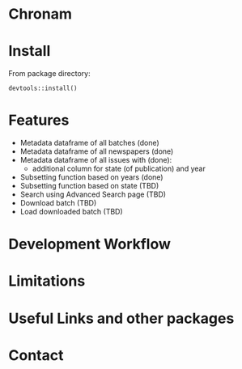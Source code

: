 # Chronam

# Install

From package directory:

```{r}
devtools::install()
```

# Features

- Metadata dataframe of all batches (done)
- Metadata dataframe of all newspapers (done)
- Metadata dataframe of all issues with (done):
     + additional column for state (of publication) and year
- Subsetting function based on years (done) 
- Subsetting function based on state (TBD) 
- Search using Advanced Search page (TBD)
- Download batch (TBD)
- Load downloaded batch (TBD)

# Development Workflow

# Limitations

# Useful Links and other packages

# Contact
